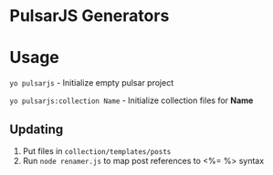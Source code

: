 # PulsarJS Generators

# Usage
`yo pulsarjs` - Initialize empty pulsar project

`yo pulsarjs:collection Name` - Initialize collection files for **Name**

## Updating
1. Put files in `collection/templates/posts`
2. Run `node renamer.js` to map post references to <%= %> syntax
